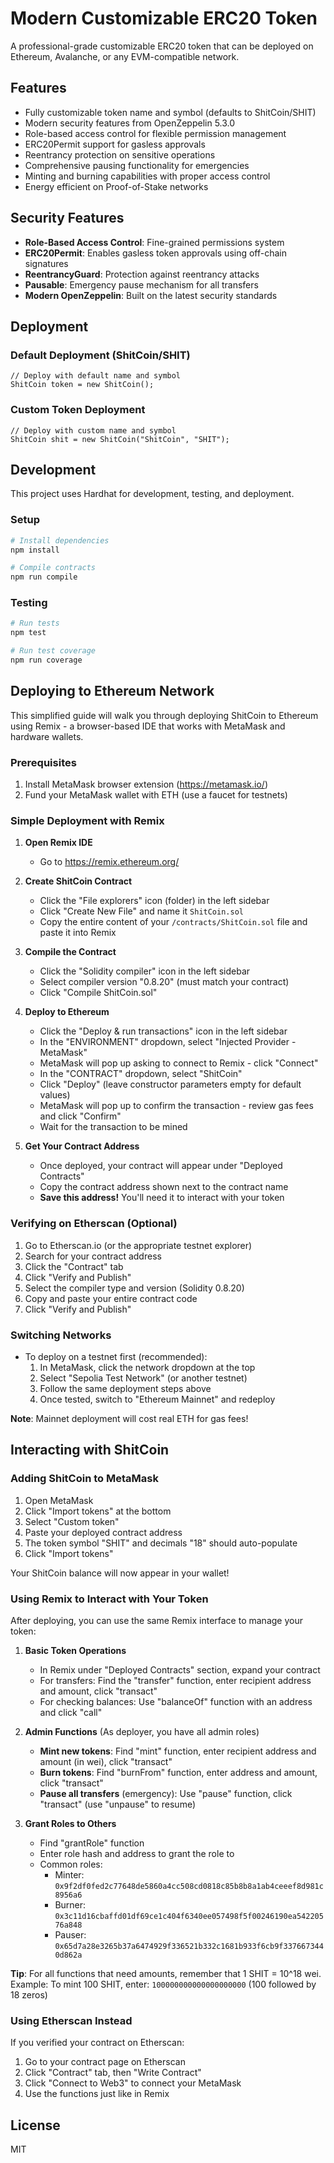 # Modern Customizable ERC20 Token

A professional-grade customizable ERC20 token that can be deployed on Ethereum, Avalanche, or any EVM-compatible network.

## Features

- Fully customizable token name and symbol (defaults to ShitCoin/SHIT)
- Modern security features from OpenZeppelin 5.3.0
- Role-based access control for flexible permission management
- ERC20Permit support for gasless approvals
- Reentrancy protection on sensitive operations
- Comprehensive pausing functionality for emergencies
- Minting and burning capabilities with proper access control
- Energy efficient on Proof-of-Stake networks

## Security Features

- **Role-Based Access Control**: Fine-grained permissions system
- **ERC20Permit**: Enables gasless token approvals using off-chain signatures
- **ReentrancyGuard**: Protection against reentrancy attacks
- **Pausable**: Emergency pause mechanism for all transfers
- **Modern OpenZeppelin**: Built on the latest security standards

## Deployment

### Default Deployment (ShitCoin/SHIT)

```solidity
// Deploy with default name and symbol
ShitCoin token = new ShitCoin();
```

### Custom Token Deployment

```solidity
// Deploy with custom name and symbol
ShitCoin shit = new ShitCoin("ShitCoin", "SHIT");
```

## Development

This project uses Hardhat for development, testing, and deployment.

### Setup

```bash
# Install dependencies
npm install

# Compile contracts
npm run compile
```

### Testing

```bash
# Run tests
npm test

# Run test coverage
npm run coverage
```

## Deploying to Ethereum Network

This simplified guide will walk you through deploying ShitCoin to Ethereum using Remix - a browser-based IDE that works with MetaMask and hardware wallets.

### Prerequisites

1. Install MetaMask browser extension (https://metamask.io/)
2. Fund your MetaMask wallet with ETH (use a faucet for testnets)

### Simple Deployment with Remix

1. **Open Remix IDE**
   - Go to https://remix.ethereum.org/

2. **Create ShitCoin Contract**
   - Click the "File explorers" icon (folder) in the left sidebar
   - Click "Create New File" and name it `ShitCoin.sol`
   - Copy the entire content of your `/contracts/ShitCoin.sol` file and paste it into Remix

3. **Compile the Contract**
   - Click the "Solidity compiler" icon in the left sidebar
   - Select compiler version "0.8.20" (must match your contract)
   - Click "Compile ShitCoin.sol"

4. **Deploy to Ethereum**
   - Click the "Deploy & run transactions" icon in the left sidebar
   - In the "ENVIRONMENT" dropdown, select "Injected Provider - MetaMask"
   - MetaMask will pop up asking to connect to Remix - click "Connect"
   - In the "CONTRACT" dropdown, select "ShitCoin"
   - Click "Deploy" (leave constructor parameters empty for default values)
   - MetaMask will pop up to confirm the transaction - review gas fees and click "Confirm"
   - Wait for the transaction to be mined

5. **Get Your Contract Address**
   - Once deployed, your contract will appear under "Deployed Contracts"
   - Copy the contract address shown next to the contract name
   - **Save this address!** You'll need it to interact with your token

### Verifying on Etherscan (Optional)

1. Go to Etherscan.io (or the appropriate testnet explorer)
2. Search for your contract address
3. Click the "Contract" tab
4. Click "Verify and Publish"
5. Select the compiler type and version (Solidity 0.8.20)
6. Copy and paste your entire contract code
7. Click "Verify and Publish"

### Switching Networks

- To deploy on a testnet first (recommended):
  1. In MetaMask, click the network dropdown at the top
  2. Select "Sepolia Test Network" (or another testnet)
  3. Follow the same deployment steps above
  4. Once tested, switch to "Ethereum Mainnet" and redeploy

**Note**: Mainnet deployment will cost real ETH for gas fees!

## Interacting with ShitCoin

### Adding ShitCoin to MetaMask

1. Open MetaMask
2. Click "Import tokens" at the bottom
3. Select "Custom token"
4. Paste your deployed contract address
5. The token symbol "SHIT" and decimals "18" should auto-populate
6. Click "Import tokens"

Your ShitCoin balance will now appear in your wallet!

### Using Remix to Interact with Your Token

After deploying, you can use the same Remix interface to manage your token:

1. **Basic Token Operations**
   - In Remix under "Deployed Contracts" section, expand your contract
   - For transfers: Find the "transfer" function, enter recipient address and amount, click "transact"
   - For checking balances: Use "balanceOf" function with an address and click "call"

2. **Admin Functions** (As deployer, you have all admin roles)
   - **Mint new tokens**: Find "mint" function, enter recipient address and amount (in wei), click "transact"
   - **Burn tokens**: Find "burnFrom" function, enter address and amount, click "transact"
   - **Pause all transfers** (emergency): Use "pause" function, click "transact" (use "unpause" to resume)

3. **Grant Roles to Others**
   - Find "grantRole" function
   - Enter role hash and address to grant the role to
   - Common roles:
     - Minter: `0x9f2df0fed2c77648de5860a4cc508cd0818c85b8b8a1ab4ceeef8d981c8956a6`
     - Burner: `0x3c11d16cbaffd01df69ce1c404f6340ee057498f5f00246190ea54220576a848`
     - Pauser: `0x65d7a28e3265b37a6474929f336521b332c1681b933f6cb9f3376673440d862a`

**Tip**: For all functions that need amounts, remember that 1 SHIT = 10^18 wei.
Example: To mint 100 SHIT, enter: `100000000000000000000` (100 followed by 18 zeros)

### Using Etherscan Instead

If you verified your contract on Etherscan:

1. Go to your contract page on Etherscan
2. Click "Contract" tab, then "Write Contract" 
3. Click "Connect to Web3" to connect your MetaMask
4. Use the functions just like in Remix

## License

MIT